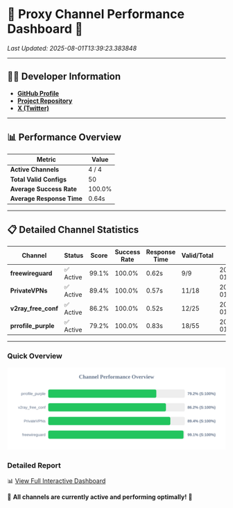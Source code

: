 # 🌟 Proxy Channel Performance Dashboard 🌟

_Last Updated: 2025-08-01T13:39:23.383848_

---

## 👩‍💻 Developer Information

- **[GitHub Profile](https://github.com/4n0nymou3)**  
- **[Project Repository](https://github.com/4n0nymou3/multi-proxy-config-fetcher)**  
- **[X (Twitter)](https://x.com/4n0nymou3)**  

---

## 📊 Performance Overview

| Metric                | Value       |
|-----------------------|-------------|
| **Active Channels**   | 4 / 4       |
| **Total Valid Configs** | 50          |
| **Average Success Rate** | 100.0%      |
| **Average Response Time** | 0.64s       |

---

## 📋 Detailed Channel Statistics

| Channel          | Status     | Score  | Success Rate | Response Time | Valid/Total | Last Success               |
|------------------|------------|--------|--------------|---------------|-------------|----------------------------|
| **freewireguard**  | ✅ Active  | 99.1%  | 100.0% | 0.62s         | 9/9       | 2025-08-01T13:39:23.381956 |
| **PrivateVPNs**  | ✅ Active  | 89.4%  | 100.0% | 0.57s         | 11/18       | 2025-08-01T13:39:22.733177 |
| **v2ray_free_conf**  | ✅ Active  | 86.2%  | 100.0% | 0.52s         | 12/25       | 2025-08-01T13:39:22.132909 |
| **prrofile_purple**  | ✅ Active  | 79.2%  | 100.0% | 0.83s         | 18/55       | 2025-08-01T13:39:21.572381 |

---

### Quick Overview
<div align="center">
  <a href="https://raw.githubusercontent.com/nullluser/NullRepo/refs/heads/main/assets/channel_stats_chart.svg">
    <img src="https://raw.githubusercontent.com/nullluser/NullRepo/refs/heads/main/assets/channel_stats_chart.svg" alt="Source Performance Statistics" width="800">
  </a>
</div>

### Detailed Report
📊 [View Full Interactive Dashboard](https://htmlpreview.github.io/?https://github.com/nullluser/NullRepo/blob/main/assets/performance_report.html)

🎉 **All channels are currently active and performing optimally!** 🎉
